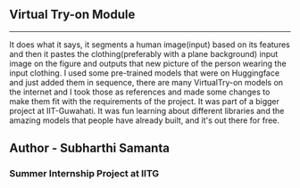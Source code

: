 <h2>Virtual Try-on Module</h2>
<hr />
It does what it says, it segments a human image(input) based on its features and then it pastes the clothing(preferably with a plane background) input image on the figure and outputs that new picture of the person wearing the input clothing.
I used some pre-trained models that were on Huggingface and just added them in sequence, there are many VirtualTry-on models on the internet and I took those as references and made some changes to make them fit with the requirements of the project. 
It was part of a bigger project at IIT-Guwahati.
It was fun learning about different libraries and the amazing models that people have already built, and it's out there for free.
<br>
<h2> Author - Subharthi Samanta </h2>
<h3>Summer Internship Project at IITG</h3>
